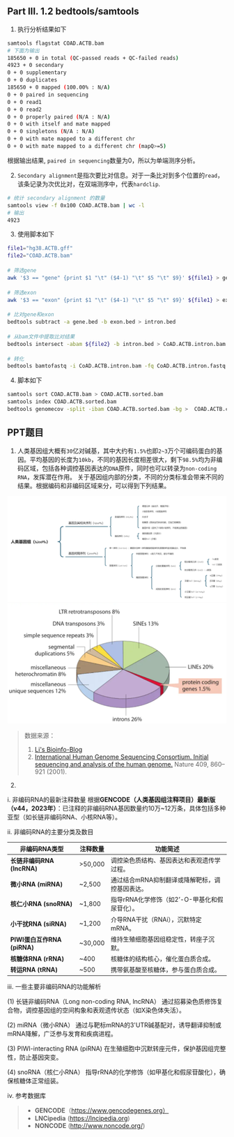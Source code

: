 ##  Part III. 1.2 bedtools/samtools 

1. 执行分析结果如下
```bash
samtools flagstat COAD.ACTB.bam 
# 下面为输出
185650 + 0 in total (QC-passed reads + QC-failed reads)
4923 + 0 secondary
0 + 0 supplementary
0 + 0 duplicates
185650 + 0 mapped (100.00% : N/A)
0 + 0 paired in sequencing
0 + 0 read1
0 + 0 read2
0 + 0 properly paired (N/A : N/A)
0 + 0 with itself and mate mapped
0 + 0 singletons (N/A : N/A)
0 + 0 with mate mapped to a different chr
0 + 0 with mate mapped to a different chr (mapQ>=5)
```
根据输出结果, `paired in sequencing`数量为0，所以为单端测序分析。

2. `Secondary alignment`是指次要比对信息。对于一条比对到多个位置的`read`，该条记录为次优比对，在双端测序中，代表`hardclip`.
```bash
# 统计 secondary alignment 的数量
samtools view -f 0x100 COAD.ACTB.bam | wc -l
# 输出
4923
```

3. 使用脚本如下
```bash
file1="hg38.ACTB.gff"
file2="COAD.ACTB.bam"

# 筛选gene
awk '$3 == "gene" {print $1 "\t" ($4-1) "\t" $5 "\t" $9}' ${file1} > gene.bed

# 筛选exon
awk '$3 == "exon" {print $1 "\t" ($4-1) "\t" $5 "\t" $9}' ${file1} > exon.bed

# 比对gene和exon
bedtools subtract -a gene.bed -b exon.bed > intron.bed

# 从bam文件中提取比对结果
bedtools intersect -abam ${file2} -b intron.bed > CoAD.ACTB.intron.bam

# 转化
bedtools bamtofastq -i CoAD.ACTB.intron.bam -fq CoAD.ACTB.intron.fastq
```

4. 脚本如下
```bash
samtools sort COAD.ACTB.bam > COAD.ACTB.sorted.bam
samtools index COAD.ACTB.sorted.bam
bedtools genomecov -split -ibam COAD.ACTB.sorted.bam -bg >  COAD.ACTB.coverage.bedgraph
```

## PPT题目

1. 人类基因组大概有`30`亿对碱基，其中大约有`1.5%`也即`2~3`万个可编码蛋白的基因。平均基因的长度为`10kb`，不同的基因长度相差很大，剩下`98.5%`均为非编码区域，包括各种调控基因表达的`DNA`原件，同时也可以转录为`non-coding RNA`，发挥潜在作用。
关于基因组内部的分类，不同的分类标准会带来不同的结果。根据编码和非编码区域来分，可以得到下列结果。

![human genome](./genome.png)
![human genome2](./genome2.png)

> 数据来源：
> 1. [Li's Bioinfo-Blog](https://lishensuo.github.io/)
> 2. [International Human Genome Sequencing Consortium. Initial sequencing and analysis of the human genome.](https://doi.org/10.1038/35057062) Nature 409, 860–921 (2001).

2. 

i. 非编码RNA的最新注释数量
根据**GENCODE（人类基因组注释项目）最新版（v44，2023年）**：已注释的非编码RNA基因数量约10万~12万条，具体包括多种亚型（如长链非编码RNA、小核RNA等）。

ii. 非编码RNA的主要分类及数目

| **非编码RNA类型**          | **注释数量** | **功能简述**                                                                 |
|-------------------------------|----------------------|----------------------------------------------------------------------------|
| **长链非编码RNA (lncRNA)**   | >50,000             | 调控染色质结构、基因表达和表观遗传学过程。                                |
| **微小RNA (miRNA)**         | ~2,500              | 通过结合mRNA抑制翻译或降解靶标，调控基因表达。                           |
| **核仁小RNA (snoRNA)**      | ~1,800              | 指导rRNA化学修饰（如2’-O-甲基化和假尿苷化）。                          |
| **小干扰RNA (siRNA)**        | ~1,200              | 介导RNA干扰（RNAi），沉默特定mRNA。                                     |
| **PIWI蛋白互作RNA (piRNA)** | ~30,000            | 维持生殖细胞基因组稳定性，转座子沉默。                                  |
| **核糖体RNA (rRNA)**         | ~400                | 核糖体的结构核心，催化蛋白质合成。                                      |
| **转运RNA (tRNA)**           | ~500                | 携带氨基酸至核糖体，参与蛋白质合成。                                    |


iii. 一些主要非编码RNA的功能解析

(1) 长链非编码RNA（Long non-coding RNA, lncRNA）
通过招募染色质修饰复合物，调控基因组的空间构象和表观遗传状态（如X染色体失活）。

(2) miRNA（微小RNA）
通过与靶标mRNA的3'UTR碱基配对，诱导翻译抑制或mRNA降解，广泛参与发育和疾病进程。

(3) PIWI-interacting RNA (piRNA)
在生殖细胞中沉默转座元件，保护基因组完整性，防止基因突变。

(4) snoRNA（核仁小RNA）
指导rRNA的化学修饰（如甲基化和假尿苷酸化），确保核糖体正常组装。


iv. 参考数据库
> - **GENCODE**（https://www.gencodegenes.org）
> - **LNCipedia** (https://lncipedia.org)
> - **NONCODE** (http://www.noncode.org/)
